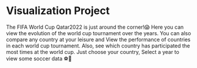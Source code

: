 # Visualization Project
The FIFA World Cup Qatar2022 is just around the corner!😱 Here you can view the evolution of the world cup tournament over the years.
You can also compare any country at your leisure and View the performance of countries in each world cup tournament. Also, see which country
has participated the most times at the world cup. Just choose your country,  Select a year to view some soccer data ⚽🥅
